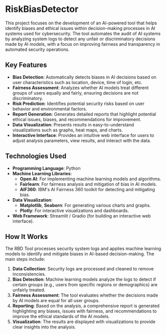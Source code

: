# RiskBiasDetector

This project focuses on the development of an AI-powered tool that helps identify biases and ethical issues within decision-making processes in AI systems used for cybersecurity. The tool automates the audit of AI systems by analyzing system logs to detect any unfair or discriminatory decisions made by AI models, with a focus on improving fairness and transparency in automated security operations.

## Key Features

- **Bias Detection**: Automatically detects biases in AI decisions based on user characteristics such as location, device, time of login, etc.
- **Fairness Assessment**: Analyzes whether AI models treat different groups of users equally and fairly, ensuring decisions are not discriminatory.
- **Risk Prediction**: Identifies potential security risks based on user behavior and environmental factors.
- **Report Generation**: Generates detailed reports that highlight potential ethical issues, biases, and recommendations for improvement.
- **Data Visualization**: Presents results in easy-to-understand visualizations such as graphs, heat maps, and charts.
- **Interactive Interface**: Provides an intuitive web interface for users to adjust analysis parameters, view results, and interact with the data.

## Technologies Used

- **Programming Language**: Python
- **Machine Learning Libraries**: 
  - **Open AI**: For implementing machine learning models and algorithms.
  - **Fairlearn**: For fairness analysis and mitigation of bias in AI models.
  - **AIF360**: IBM's AI Fairness 360 toolkit for detecting and mitigating bias.
- **Data Visualization**:
  - **Matplotlib**, **Seaborn**: For generating various charts and graphs.
  - **Plotly**: For interactive visualizations and dashboards.
- **Web Framework**: Streamlit / Gradio (for building an interactive web interface).

## How It Works

The RBD Tool processes security system logs and applies machine learning models to identify and mitigate biases in AI-based decision-making. The main steps include:

1. **Data Collection**: Security logs are processed and cleaned to remove inconsistencies.
2. **Bias Detection**: Machine learning models analyze the logs to detect if certain groups (e.g., users from specific regions or demographics) are unfairly treated.
3. **Fairness Assessment**: The tool evaluates whether the decisions made by AI models are equal for all user groups.
4. **Reporting**: Based on the analysis, a comprehensive report is generated highlighting any biases, issues with fairness, and recommendations to improve the ethical standards of the AI models.
5. **Visualization**: The results are displayed with visualizations to provide clear insights into the analysis.